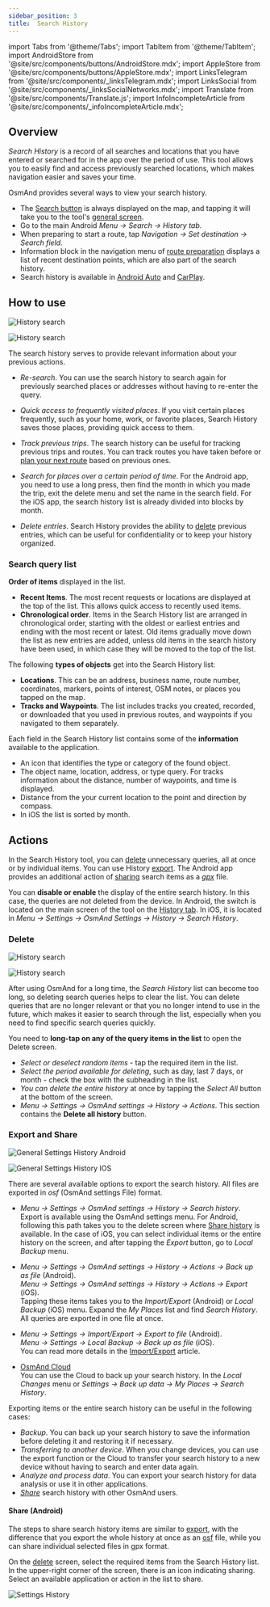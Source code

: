 ```yaml
---
sidebar_position: 3
title:  Search History
---
```


import Tabs from '@theme/Tabs';
import TabItem from '@theme/TabItem';
import AndroidStore from '@site/src/components/buttons/AndroidStore.mdx';
import AppleStore from '@site/src/components/buttons/AppleStore.mdx';
import LinksTelegram from '@site/src/components/_linksTelegram.mdx';
import LinksSocial from '@site/src/components/_linksSocialNetworks.mdx';
import Translate from '@site/src/components/Translate.js';
import InfoIncompleteArticle from '@site/src/components/_infoIncompleteArticle.mdx';

<InfoIncompleteArticle/>

## Overview

*Search History* is a record of all searches and locations that you have entered or searched for in the app over the period of use. This tool allows you to easily find and access previously searched locations, which makes navigation easier and saves your time.   

OsmAnd provides several ways to view your search history.  

- The [Search button](../widgets/map-buttons.md#search) is always displayed on the map, and tapping it will take you to the tool's [general screen](#how-to-use).
- Go to the main Android *Menu → Search → History tab*.
- When preparing to start a route, tap *Navigation → Set destination → Search field*.
- Information block in the navigation menu of [route preparation](../navigation/setup/route-navigation.md#navigation-menu) displays a list of recent destination points, which are also part of the search history.
- Search history is available in [Android Auto](../navigation/auto-car.md#search) and [CarPlay](../navigation/car-play.md#search).


## How to use

<Tabs groupId="operating-systems">

<TabItem value="android" label="Android">

![History search](@site/static/img/search/history_search_android.png)

</TabItem>

<TabItem value="ios" label="iOS">

![History search](@site/static/img/search/history_search_ios.png)

</TabItem>

</Tabs> 

The search history serves to provide relevant information about your previous actions.

- *Re-search*. You can use the search history to search again for previously searched places or addresses without having to re-enter the query.  

- *Quick access to frequently visited places*. If you visit certain places frequently, such as your home, work, or favorite places, Search History saves those places, providing quick access to them.  

- *Track previous trips*. The search history can be useful for tracking previous trips and routes. You can track routes you have taken before or [plan your next route](../plan-route/create-route.md) based on previous ones.  

- *Search for places over a certain period of time*. For the Android app, you need to use a long press, then find the month in which you made the trip, exit the delete menu and set the name in the search field. For the iOS app, the search history list is already divided into blocks by month.

- *Delete entries*. Search History provides the ability to [delete](#delete) previous entries, which can be useful for confidentiality or to keep your history organized.


### Search query list

**Order of items** displayed in the list.  
- **Recent Items**. The most recent requests or locations are displayed at the top of the list. This allows quick access to recently used items.
- **Chronological order**. Items in the Search History list are arranged in chronological order, starting with the oldest or earliest entries and ending with the most recent or latest. Old items gradually move down the list as new entries are added, unless old items in the search history have been used, in which case they will be moved to the top of the list.

The following **types of objects** get into the Search History list:
- **Locations**. This can be an address, business name, route number, coordinates, markers, points of interest, OSM notes, or places you tapped on the map.
- **Tracks and Waypoints**. The list includes tracks you created, recorded, or downloaded that you used in previous routes, and waypoints if you navigated to them separately.

Each field in the Search History list contains some of the **information** available to the application.
- An icon that identifies the type or category of the found object.
- The object name, location, address, or type query. For tracks information about the distance, number of waypoints, and time is displayed.
- Distance from the your current location to the point and direction by compass.
- In iOS the list is sorted by month.


## Actions

In the Search History tool, you can [delete](#delete) unnecessary queries, all at once or by individual items. You can use History [export](#export-and-share). The Android app provides an additional action of [sharing](#share-android) search items as a [*gpx*](../../technical/osmand-file-formats/osmand-gpx.md) file.  

You can **disable or enable** the display of the entire search history. In this case, the queries are not deleted from the device. In Android, the switch is located on the main screen of the tool on the [History tab](#overview). In iOS, it is located in *Menu → Settings → OsmAnd Settings → History → Search History*. 


### Delete

<Tabs groupId="operating-systems">

<TabItem value="android" label="Android">

![History search](@site/static/img/search/history_search_delete_andr.png)

</TabItem>

<TabItem value="ios" label="iOS">

![History search](@site/static/img/search/history_search_delete_ios.png)

</TabItem>

</Tabs>

After using OsmAnd for a long time, the *Search History* list can become too long, so deleting search queries helps to clear the list. You can delete queries that are no longer relevant or that you no longer intend to use in the future, which makes it easier to search through the list, especially when you need to find specific search queries quickly.    

You need to **long-tap on any of the query items in the list** to open the Delete screen.  
- *Select or deselect random items* - tap the required item in the list.
- *Select the period available for deleting*, such as day, last 7 days, or month - check the box with the subheading in the list.
- *You can delete the entire history* at once by tapping the *Select All* button at the bottom of the screen.
- *Menu → Settings → OsmAnd settings → History → Actions*. This section contains the **Delete all history** button.


### Export and Share

<Tabs groupId="operating-systems">

<TabItem value="android" label="Android"> 

*<Translate android="true" ids="shared_string_menu,shared_string_settings,osmand_settings,shared_string_history"/>*

![General Settings History Android](@site/static/img/personal/profiles/general_settings_history_android.png)  

</TabItem>

<TabItem value="ios" label="iOS">  

*<Translate android="true" ids="shared_string_menu,shared_string_settings,osmand_settings,shared_string_history"/>*

![General Settings History IOS](@site/static/img/personal/profiles/history_settings_ios.png)  

</TabItem>

</Tabs>

There are several available options to export the search history. All files are exported in *osf* (OsmAnd settings File) format.  
- *Menu → Settings → OsmAnd settings → History → Search history*.  
    Export is available using the OsmAnd settings menu. For Android, following this path takes you to the delete screen where [Share history](#share-android) is available. In the case of iOS, you can select individual items or the entire history on the screen, and after tapping the *Export* button, go to *Local Backup* menu.    

- *Menu → Settings → OsmAnd settings → History → Actions → Back up as file* (Android).  
    *Menu → Settings → OsmAnd settings → History → Actions → Export* (iOS).  
    Tapping these items takes you to the *Import/Export* (Android) or *Local Backup* (iOS) menu. Expand the *My Places* list and find *Search History*. All queries are exported in one file at once.  

- *Menu → Settings → Import/Export → Export to file* (Android).  
    *Menu → Settings → Local Backup → Back up as file* (iOS).  
    You can read more details in the [Import/Export](../personal/import-export.md#export) article.  

- [OsmAnd Cloud](../personal/osmand-cloud.md#select-data-to-back-up)  
    You can use the Cloud to back up your search history. In the *Local Changes* menu or *Settings → Back up data → My Places → Search History*.

Exporting items or the entire search history can be useful in the following cases:  
- *Backup*. You can back up your search history to save the information before deleting it and restoring it if necessary.
- *Transferring to another device*. When you change devices, you can use the export function or the Cloud to transfer your search history to a new device without having to search and enter data again.
- *Analyze and process data*.  You can export your search history for data analysis or use it in other applications.
- [*Share*](#share-android) search history with other OsmAnd users.


#### Share (Android)

The steps to share search history items are similar to [export](#export-and-share), with the difference that you export the whole history at once as an [osf](../../technical/osmand-file-formats/osmand-osf.md) file, while you can share individual selected files in gpx format.  

On the [delete](#delete) screen, select the required items from the Search History list. In the upper-right corner of the screen, there is an icon indicating sharing. Select an available application or action in the list to share. 

![Settings History](@site/static/img/search/history_search_share_andr.png)

